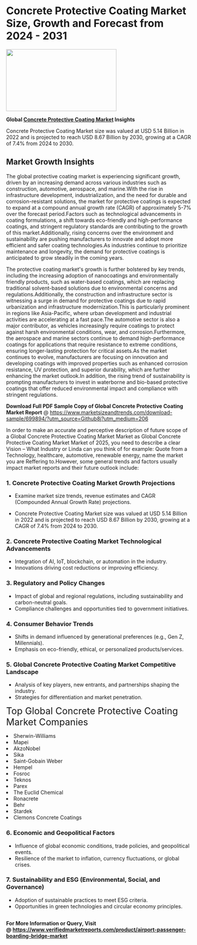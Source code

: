 <H1>Concrete Protective Coating Market Size, Growth and Forecast from 2024 - 2031</H1><img class="aligncenter size-medium wp-image-584254" src="https://thirdeyenews.in/wp-content/uploads/2024/09/Global-Market-Research-300x168.jpeg" alt="" width="300" height="168" /><p><strong>Global&nbsp;<a href="https://www.marketsizeandtrends.com/download-sample/699894/?utm_source=Github8j?utm_medium=206">Concrete Protective Coating Market</a> Insights</strong></p><p>Concrete Protective Coating Market size was valued at USD 5.14 Billion in 2022 and is projected to reach USD 8.67 Billion by 2030, growing at a CAGR of 7.4% from 2024 to 2030.</p><p><h2>Market Growth Insights</h2> <p>The global protective coating market is experiencing significant growth, driven by an increasing demand across various industries such as construction, automotive, aerospace, and marine.With the rise in infrastructure development, industrialization, and the need for durable and corrosion-resistant solutions, the market for protective coatings is expected to expand at a compound annual growth rate (CAGR) of approximately 5-7% over the forecast period.Factors such as technological advancements in coating formulations, a shift towards eco-friendly and high-performance coatings, and stringent regulatory standards are contributing to the growth of this market.Additionally, rising concerns over the environment and sustainability are pushing manufacturers to innovate and adopt more efficient and safer coating technologies.As industries continue to prioritize maintenance and longevity, the demand for protective coatings is anticipated to grow steadily in the coming years.</p> <p>The protective coating market's growth is further bolstered by key trends, including the increasing adoption of nanocoatings and environmentally friendly products, such as water-based coatings, which are replacing traditional solvent-based solutions due to environmental concerns and regulations.Additionally, the construction and infrastructure sector is witnessing a surge in demand for protective coatings due to rapid urbanization and infrastructure modernization.This is particularly prominent in regions like Asia-Pacific, where urban development and industrial activities are accelerating at a fast pace.The automotive sector is also a major contributor, as vehicles increasingly require coatings to protect against harsh environmental conditions, wear, and corrosion.Furthermore, the aerospace and marine sectors continue to demand high-performance coatings for applications that require resistance to extreme conditions, ensuring longer-lasting protection for critical assets.As the market continues to evolve, manufacturers are focusing on innovation and developing coatings with improved properties such as enhanced corrosion resistance, UV protection, and superior durability, which are further enhancing the market outlook.In addition, the rising trend of sustainability is prompting manufacturers to invest in waterborne and bio-based protective coatings that offer reduced environmental impact and compliance with stringent regulations.<p><span class=""><strong>Download Full PDF Sample Copy of Global Concrete Protective Coating Market Report</strong> @ <a href="https://www.marketsizeandtrends.com/download-sample/699894/?utm_source=Github8j?utm_medium=206" target="_blank">https://www.marketsizeandtrends.com/download-sample/699894/?utm_source=Github8j?utm_medium=206</a></span></p><p>In order to make an accurate and perceptive description of future scope of a Global&nbsp;Concrete Protective Coating Market Market as Global&nbsp;Concrete Protective Coating Market Market of 2025, you need to describe a clear Vision &ndash; What Industry or Linda can you think of for example: Quote from a Technology, healthcare, automotive, renewable energy, name the market you are Reffering to.However, some general trends and factors usually impact market reports and their future outlook include:</p><h3>1.&nbsp;<strong>Concrete Protective Coating Market Growth Projections</strong></h3><ul><li>Examine market size trends, revenue estimates and CAGR (Compounded Annual Growth Rate) projections.</li><li><p>Concrete Protective Coating Market size was valued at USD 5.14 Billion in 2022 and is projected to reach USD 8.67 Billion by 2030, growing at a CAGR of 7.4% from 2024 to 2030.</p></li></ul><h3>2.&nbsp;<strong>Concrete Protective Coating Market Technological Advancements</strong></h3><ul><li>Integration of AI, IoT, blockchain, or automation in the industry.</li><li>Innovations driving cost reductions or improving efficiency.</li></ul><h3>3.&nbsp;<strong>Regulatory and Policy Changes</strong></h3><ul><li>Impact of global and regional regulations, including sustainability and carbon-neutral goals.</li><li>Compliance challenges and opportunities tied to government initiatives.</li></ul><h3>4.&nbsp;<strong>Consumer Behavior Trends</strong></h3><ul><li>Shifts in demand influenced by generational preferences (e.g., Gen Z, Millennials).</li><li>Emphasis on eco-friendly, ethical, or personalized products/services.</li></ul><h3>5.&nbsp;<strong>Global Concrete Protective Coating Market Competitive Landscape</strong></h3><ul><li>Analysis of key players, new entrants, and partnerships shaping the industry.</li><li>Strategies for differentiation and market penetration.</li></ul><p data-pm-slice="1 1 []"><span style="color: inherit; font-family: inherit; font-size: 25px;">Top Global Concrete Protective Coating Market Companies</span></p><div class="" data-test-id=""><p><li>Sherwin-Williams</li><li> Mapei</li><li> AkzoNobel</li><li> Sika</li><li> Saint-Gobain Weber</li><li> Hempel</li><li> Fosroc</li><li> Teknos</li><li> Parex</li><li> The Euclid Chemical</li><li> Ronacrete</li><li> Behr</li><li> Stardek</li><li> Clemons Concrete Coatings</li></p></div><h3>6.&nbsp;<strong>Economic and Geopolitical Factors</strong></h3><ul><li>Influence of global economic conditions, trade policies, and geopolitical events.</li><li>Resilience of the market to inflation, currency fluctuations, or global crises.</li></ul><h3>7.&nbsp;<strong>Sustainability and ESG (Environmental, Social, and Governance)</strong></h3><ul><li>Adoption of sustainable practices to meet ESG criteria.</li><li>Opportunities in green technologies and circular economy principles.</li></ul><h2><strong style="font-size: 14px;">For More Information or Query, Visit @&nbsp;</strong><a style="background-color: #ffffff; font-size: 14px;" href="https://www.marketsizeandtrends.com/report/concrete-protective-coating-market/" target="_blank">https://www.verifiedmarketreports.com/product/airport-passenger-boarding-bridge-market</a></h2>